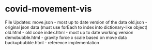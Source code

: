 # covid-movement-vis

File Updates:
move.json - most up to date version of the data
old.json - original json data (must use forEach to index into dictionary-like object)
old.html - old code
index.html - most up to date working version
demobubble.html - gravity force x scale based on move data
backupbubble.html - reference implementation
